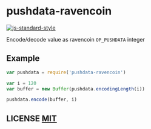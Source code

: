 # pushdata-ravencoin

[![js-standard-style](https://cdn.rawgit.com/feross/standard/master/badge.svg)](https://github.com/feross/standard)

Encode/decode value as ravencoin `OP_PUSHDATA` integer


## Example

``` javascript
var pushdata = require('pushdata-ravencoin')

var i = 120
var buffer = new Buffer(pushdata.encodingLength(i))

pushdata.encode(buffer, i)
```

## LICENSE [MIT](LICENSE)
